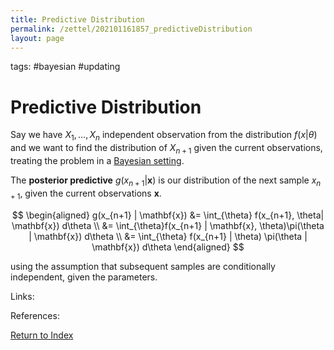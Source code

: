 ```yaml
---
title: Predictive Distribution
permalink: /zettel/202101161857_predictiveDistribution
layout: page
---
```

tags: #bayesian #updating

# Predictive Distribution

Say we have $X_1, \ldots, X_n$ independent observation from the distribution $f(x|\theta)$ and we want to find the 
distribution of $X_{n+1}$ given the current observations, treating the problem in a [Bayesian setting](202101161711_bayesianInference).

The **posterior predictive** $g(x_{n+1}|\mathbf{x})$ is our distribution of the next sample $x_{n+1}$, given the current observations $\mathbf{x}$.

$$
\begin{aligned}
g(x_{n+1} | \mathbf{x}) &= \int_{\theta} f(x_{n+1}, \theta| \mathbf{x}) d\theta \\
&= \int_{\theta}f(x_{n+1} | \mathbf{x}, \theta)\pi(\theta | \mathbf{x}) d\theta \\
&= \int_{\theta} f(x_{n+1} | \theta) \pi(\theta | \mathbf{x}) d\theta
\end{aligned}
$$

using the assumption that subsequent samples are conditionally independent, given the parameters.

Links: 

References: 

[Return to Index](index)